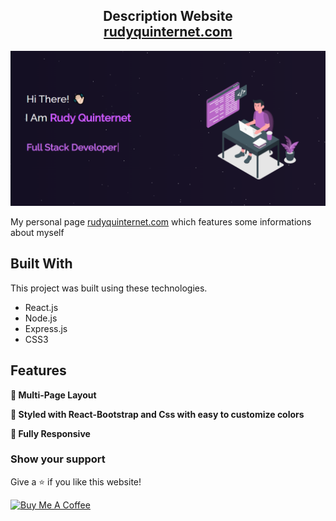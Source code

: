 <h2 align="center">
  Description Website<br/>
  <a href="http://rudyquinternet.com/" target="_blank">rudyquinternet.com</a>
</h2>
<div align="center">
  <img alt="Demo" src="./Images/readme-img.png" />
</div>

My personal page <a href="http://rudyquinternet.com/" target="_blank">rudyquinternet.com</a> which features some informations about myself<br/>
## Built With


This project was built using these technologies.

- React.js
- Node.js
- Express.js
- CSS3

## Features

**📖 Multi-Page Layout**

**🎨 Styled with React-Bootstrap and Css with easy to customize colors**

**📱 Fully Responsive**

### Show your support

Give a ⭐ if you like this website!

<a href="https://www.buymeacoffee.com/RudyMagenta" target="_blank"><img src="https://cdn.buymeacoffee.com/buttons/v2/default-violet.png" alt="Buy Me A Coffee" height= "60px" width= "217px" ></a>
